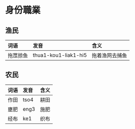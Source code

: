 # 身份職業

## 渔民

| 词语 | 发音 | 含义 |
| :--- | :--- | :--- |
| 拖罛掠鱼 | thua1-kou1-liak1-hi5 | 拖着渔网去捕鱼 |

## 农民

| 词语 | 发音 | 含义 |
| :--- | :--- | :--- |
| 作田 | tso4 | 耕田 |
| 壅肥 | eng3 | 施肥 |
| 经布 | ke1 | 织布 |

